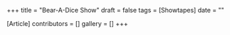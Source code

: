 +++
title = "Bear-A-Dice Show"
draft = false
tags = [Showtapes]
date = ""

[Article]
contributors = []
gallery = []
+++